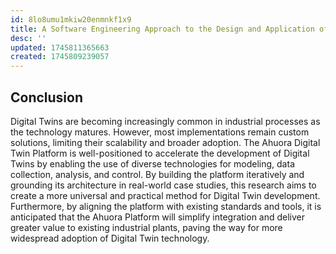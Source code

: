 ```yaml
---
id: 8lo8umu1mkiw20enmnkf1x9
title: A Software Engineering Approach to the Design and Application of Digital Twins in Industrial Chemical Processes
desc: ''
updated: 1745811365663
created: 1745809239057
---
```



## Conclusion

Digital Twins are becoming increasingly common in industrial processes as the technology matures. However, most implementations remain custom solutions, limiting their scalability and broader adoption. The Ahuora Digital Twin Platform is well-positioned to accelerate the development of Digital Twins by enabling the use of diverse technologies for modeling, data collection, analysis, and control. By building the platform iteratively and grounding its architecture in real-world case studies, this research aims to create a more universal and practical method for Digital Twin development. Furthermore, by aligning the platform with existing standards and tools, it is anticipated that the Ahuora Platform will simplify integration and deliver greater value to existing industrial plants, paving the way for more widespread adoption of Digital Twin technology.